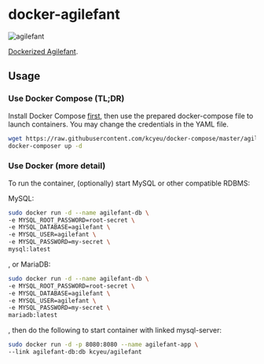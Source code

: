 # docker-agilefant
![agilefant](http://i.imgur.com/ZLdI02W.png)

[Dockerized Agilefant](https://hub.docker.com/r/kcyeu/agilefant/).

## Usage

### Use Docker Compose (TL;DR)

Install Docker Compose [first](https://docs.docker.com/compose/install/), then use the prepared docker-compose file to launch containers. You may change the credentials in the YAML file.

```bash
wget https://raw.githubusercontent.com/kcyeu/docker-compose/master/agilefant/docker-compose.yml
docker-composer up -d
```


### Use Docker (more detail)
To run the container, (optionally) start MySQL or other compatible RDBMS:

MySQL:
```bash
sudo docker run -d --name agilefant-db \
-e MYSQL_ROOT_PASSWORD=root-secret \
-e MYSQL_DATABASE=agilefant \
-e MYSQL_USER=agilefant \
-e MYSQL_PASSWORD=my-secret \
mysql:latest
```


, or MariaDB:
```bash
sudo docker run -d --name agilefant-db \
-e MYSQL_ROOT_PASSWORD=root-secret \
-e MYSQL_DATABASE=agilefant \
-e MYSQL_USER=agilefant \
-e MYSQL_PASSWORD=my-secret \
mariadb:latest
```

, then do the following to start container with linked mysql-server:
```bash
sudo docker run -d -p 8080:8080 --name agilefant-app \
--link agilefant-db:db kcyeu/agilefant
```

